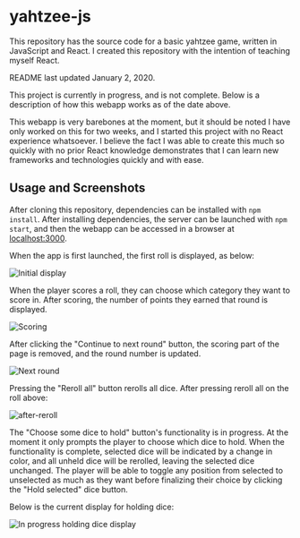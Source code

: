 # yahtzee-js

This repository has the source code for a basic yahtzee game, written in JavaScript
and React. I created this repository with the intention of teaching myself
React.

README last updated January 2, 2020.

This project is currently in progress, and is not complete. Below is a
description of how this webapp works as of the date above.

This webapp is very barebones at the moment, but it should be noted I have only
worked on this for two weeks, and I started this project with no React experience
whatsoever. I believe the fact I was able to create this much so quickly with
no prior React knowledge demonstrates that I can learn new frameworks and
technologies quickly and with ease.

## Usage and Screenshots

After cloning this repository, dependencies can be installed with `npm install`.
After installing dependencies, the server can be launched with `npm start`, and
then the webapp can be accessed in a browser at [localhost:3000](http://localhost:3000/).

When the app is first launched, the first roll is displayed, as below:

![Initial display](https://user-images.githubusercontent.com/23198134/71695713-f05e5800-2d80-11ea-9404-c57db02a8f89.PNG)

When the player scores a roll, they can choose which category they want to score
in. After scoring, the number of points they earned that round is displayed.

![Scoring](https://raw.githubusercontent/shanebishop/yahtzee-js/master/doc/img/scoring.png)

After clicking the "Continue to next round" button, the scoring part of the page
is removed, and the round number is updated.

![Next round](https://raw.githubusercontent/shanebishop/yahtzee-js/master/doc/img/next-round.png)

Pressing the "Reroll all" button rerolls all dice. After pressing reroll all
on the roll above:

![after-reroll](https://user-images.githubusercontent.com/23198134/71695639-c016b980-2d80-11ea-8879-b5032cb17af8.PNG)

The "Choose some dice to hold" button's functionality is in progress. At the
moment it only prompts the player to choose which dice to hold. When the
functionality is complete, selected dice will be indicated by a change in color,
and all unheld dice will be rerolled, leaving the selected dice unchanged. The
player will be able to toggle any position from selected to unselected as much
as they want before finalizing their choice by clicking the "Hold selected" dice
button.

Below is the current display for holding dice:

![In progress holding dice display](https://user-images.githubusercontent.com/23198134/71695684-dcb2f180-2d80-11ea-9f85-deaadbc0506d.PNG)
